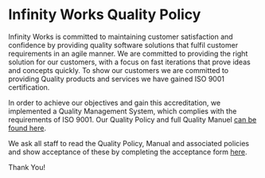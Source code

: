 # Infinity Works Quality Policy


Infinity Works is committed to maintaining customer satisfaction and confidence by providing quality software solutions that fulfil customer requirements in an agile manner. We are committed to providing the right solution for our customers, with a focus on fast iterations that prove ideas and concepts quickly. To show our customers we are committed to providing Quality products and services we have gained ISO 9001 certification.

In order to achieve our objectives and gain this accreditation, we implemented a Quality Management System, which complies with the requirements of ISO 9001. Our Quality Policy and full Quality Manuel [can be found here](https://drive.google.com/open?id=0BykM4n_obVe5LXpESXNLZC1icWc). 

We ask all staff to read the Quality Policy,  Manual and associated policies and show acceptance of these by completing the acceptance form [here](https://docs.google.com/forms/d/e/1FAIpQLSdKhzOxwAoO4OSKSnmSx0_lj9Il-BiCR9dgtIVhTzya8TL2fw/viewform). 

Thank You!
